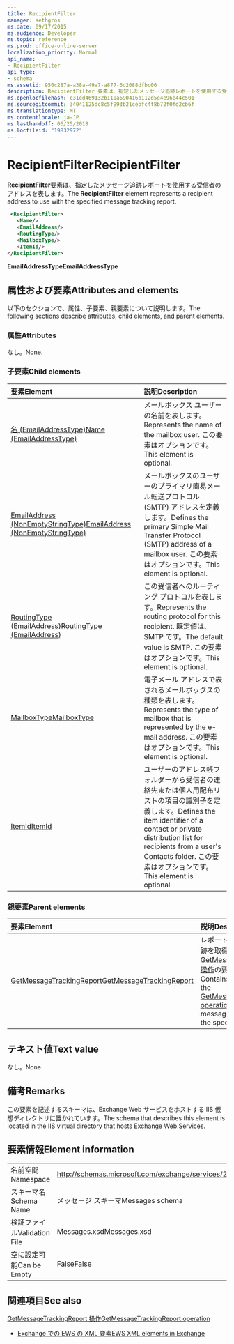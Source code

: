 ```yaml
---
title: RecipientFilter
manager: sethgros
ms.date: 09/17/2015
ms.audience: Developer
ms.topic: reference
ms.prod: office-online-server
localization_priority: Normal
api_name:
- RecipientFilter
api_type:
- schema
ms.assetid: 956c287a-a38a-49a7-a877-6d2088dfbc06
description: RecipientFilter 要素は、指定したメッセージ追跡レポートを使用する受信者のアドレスを表します。
ms.openlocfilehash: c31ed469132b110a690416b112d5e4e96e44c501
ms.sourcegitcommit: 34041125dc8c5f993b21cebfc4f8b72f0fd2cb6f
ms.translationtype: MT
ms.contentlocale: ja-JP
ms.lasthandoff: 06/25/2018
ms.locfileid: "19832972"
---
```

# <a name="recipientfilter"></a><span data-ttu-id="5fb59-103">RecipientFilter</span><span class="sxs-lookup"><span data-stu-id="5fb59-103">RecipientFilter</span></span>

<span data-ttu-id="5fb59-104">**RecipientFilter**要素は、指定したメッセージ追跡レポートを使用する受信者のアドレスを表します。</span><span class="sxs-lookup"><span data-stu-id="5fb59-104">The **RecipientFilter** element represents a recipient address to use with the specified message tracking report.</span></span> 
  
```XML
 <RecipientFilter>
   <Name/>
   <EmailAddress/>
   <RoutingType/>
   <MailboxType/>
   <ItemId/>
</RecipientFilter>
```

 <span data-ttu-id="5fb59-105">**EmailAddressType**</span><span class="sxs-lookup"><span data-stu-id="5fb59-105">**EmailAddressType**</span></span>
## <a name="attributes-and-elements"></a><span data-ttu-id="5fb59-106">属性および要素</span><span class="sxs-lookup"><span data-stu-id="5fb59-106">Attributes and elements</span></span>

<span data-ttu-id="5fb59-107">以下のセクションで、属性、子要素、親要素について説明します。</span><span class="sxs-lookup"><span data-stu-id="5fb59-107">The following sections describe attributes, child elements, and parent elements.</span></span>
  
### <a name="attributes"></a><span data-ttu-id="5fb59-108">属性</span><span class="sxs-lookup"><span data-stu-id="5fb59-108">Attributes</span></span>

<span data-ttu-id="5fb59-109">なし。</span><span class="sxs-lookup"><span data-stu-id="5fb59-109">None.</span></span>
  
### <a name="child-elements"></a><span data-ttu-id="5fb59-110">子要素</span><span class="sxs-lookup"><span data-stu-id="5fb59-110">Child elements</span></span>

|<span data-ttu-id="5fb59-111">**要素**</span><span class="sxs-lookup"><span data-stu-id="5fb59-111">**Element**</span></span>|<span data-ttu-id="5fb59-112">**説明**</span><span class="sxs-lookup"><span data-stu-id="5fb59-112">**Description**</span></span>|
|:-----|:-----|
|[<span data-ttu-id="5fb59-113">名 (EmailAddressType)</span><span class="sxs-lookup"><span data-stu-id="5fb59-113">Name (EmailAddressType)</span></span>](name-emailaddresstype.md) <br/> |<span data-ttu-id="5fb59-114">メールボックス ユーザーの名前を表します。</span><span class="sxs-lookup"><span data-stu-id="5fb59-114">Represents the name of the mailbox user.</span></span> <span data-ttu-id="5fb59-115">この要素はオプションです。</span><span class="sxs-lookup"><span data-stu-id="5fb59-115">This element is optional.</span></span>  <br/> |
|[<span data-ttu-id="5fb59-116">EmailAddress (NonEmptyStringType)</span><span class="sxs-lookup"><span data-stu-id="5fb59-116">EmailAddress (NonEmptyStringType)</span></span>](emailaddress-nonemptystringtype.md) <br/> |<span data-ttu-id="5fb59-117">メールボックスのユーザーのプライマリ簡易メール転送プロトコル (SMTP) アドレスを定義します。</span><span class="sxs-lookup"><span data-stu-id="5fb59-117">Defines the primary Simple Mail Transfer Protocol (SMTP) address of a mailbox user.</span></span> <span data-ttu-id="5fb59-118">この要素はオプションです。</span><span class="sxs-lookup"><span data-stu-id="5fb59-118">This element is optional.</span></span>  <br/> |
|[<span data-ttu-id="5fb59-119">RoutingType (EmailAddress)</span><span class="sxs-lookup"><span data-stu-id="5fb59-119">RoutingType (EmailAddress)</span></span>](routingtype-emailaddress.md) <br/> |<span data-ttu-id="5fb59-120">この受信者へのルーティング プロトコルを表します。</span><span class="sxs-lookup"><span data-stu-id="5fb59-120">Represents the routing protocol for this recipient.</span></span> <span data-ttu-id="5fb59-121">既定値は、SMTP です。</span><span class="sxs-lookup"><span data-stu-id="5fb59-121">The default value is SMTP.</span></span> <span data-ttu-id="5fb59-122">この要素はオプションです。</span><span class="sxs-lookup"><span data-stu-id="5fb59-122">This element is optional.</span></span>  <br/> |
|[<span data-ttu-id="5fb59-123">MailboxType</span><span class="sxs-lookup"><span data-stu-id="5fb59-123">MailboxType</span></span>](mailboxtype.md) <br/> |<span data-ttu-id="5fb59-124">電子メール アドレスで表されるメールボックスの種類を表します。</span><span class="sxs-lookup"><span data-stu-id="5fb59-124">Represents the type of mailbox that is represented by the e-mail address.</span></span> <span data-ttu-id="5fb59-125">この要素はオプションです。</span><span class="sxs-lookup"><span data-stu-id="5fb59-125">This element is optional.</span></span>  <br/> |
|[<span data-ttu-id="5fb59-126">ItemId</span><span class="sxs-lookup"><span data-stu-id="5fb59-126">ItemId</span></span>](itemid.md) <br/> |<span data-ttu-id="5fb59-127">ユーザーのアドレス帳フォルダーから受信者の連絡先または個人用配布リストの項目の識別子を定義します。</span><span class="sxs-lookup"><span data-stu-id="5fb59-127">Defines the item identifier of a contact or private distribution list for recipients from a user's Contacts folder.</span></span> <span data-ttu-id="5fb59-128">この要素はオプションです。</span><span class="sxs-lookup"><span data-stu-id="5fb59-128">This element is optional.</span></span>  <br/> |
   
### <a name="parent-elements"></a><span data-ttu-id="5fb59-129">親要素</span><span class="sxs-lookup"><span data-stu-id="5fb59-129">Parent elements</span></span>

|<span data-ttu-id="5fb59-130">**要素**</span><span class="sxs-lookup"><span data-stu-id="5fb59-130">**Element**</span></span>|<span data-ttu-id="5fb59-131">**説明**</span><span class="sxs-lookup"><span data-stu-id="5fb59-131">**Description**</span></span>|
|:-----|:-----|
|[<span data-ttu-id="5fb59-132">GetMessageTrackingReport</span><span class="sxs-lookup"><span data-stu-id="5fb59-132">GetMessageTrackingReport</span></span>](getmessagetrackingreport.md) <br/> |<span data-ttu-id="5fb59-133">レポートを指定した ID の追跡を取得するために[GetMessageTrackingReport 操作](getmessagetrackingreport-operation.md)の要求が含まれています</span><span class="sxs-lookup"><span data-stu-id="5fb59-133">Contains the request for the [GetMessageTrackingReport operation](getmessagetrackingreport-operation.md) to retrieve the full message tracking report for the specified ID.</span></span>  <br/> |
   
## <a name="text-value"></a><span data-ttu-id="5fb59-134">テキスト値</span><span class="sxs-lookup"><span data-stu-id="5fb59-134">Text value</span></span>

<span data-ttu-id="5fb59-135">なし。</span><span class="sxs-lookup"><span data-stu-id="5fb59-135">None.</span></span>
  
## <a name="remarks"></a><span data-ttu-id="5fb59-136">備考</span><span class="sxs-lookup"><span data-stu-id="5fb59-136">Remarks</span></span>

<span data-ttu-id="5fb59-137">この要素を記述するスキーマは、Exchange Web サービスをホストする IIS 仮想ディレクトリに置かれています。</span><span class="sxs-lookup"><span data-stu-id="5fb59-137">The schema that describes this element is located in the IIS virtual directory that hosts Exchange Web Services.</span></span>
  
## <a name="element-information"></a><span data-ttu-id="5fb59-138">要素情報</span><span class="sxs-lookup"><span data-stu-id="5fb59-138">Element information</span></span>

|||
|:-----|:-----|
|<span data-ttu-id="5fb59-139">名前空間</span><span class="sxs-lookup"><span data-stu-id="5fb59-139">Namespace</span></span>  <br/> |http://schemas.microsoft.com/exchange/services/2006/messages  <br/> |
|<span data-ttu-id="5fb59-140">スキーマ名</span><span class="sxs-lookup"><span data-stu-id="5fb59-140">Schema Name</span></span>  <br/> |<span data-ttu-id="5fb59-141">メッセージ スキーマ</span><span class="sxs-lookup"><span data-stu-id="5fb59-141">Messages schema</span></span>  <br/> |
|<span data-ttu-id="5fb59-142">検証ファイル</span><span class="sxs-lookup"><span data-stu-id="5fb59-142">Validation File</span></span>  <br/> |<span data-ttu-id="5fb59-143">Messages.xsd</span><span class="sxs-lookup"><span data-stu-id="5fb59-143">Messages.xsd</span></span>  <br/> |
|<span data-ttu-id="5fb59-144">空に設定可能</span><span class="sxs-lookup"><span data-stu-id="5fb59-144">Can be Empty</span></span>  <br/> |<span data-ttu-id="5fb59-145">False</span><span class="sxs-lookup"><span data-stu-id="5fb59-145">False</span></span>  <br/> |
   
## <a name="see-also"></a><span data-ttu-id="5fb59-146">関連項目</span><span class="sxs-lookup"><span data-stu-id="5fb59-146">See also</span></span>



[<span data-ttu-id="5fb59-147">GetMessageTrackingReport 操作</span><span class="sxs-lookup"><span data-stu-id="5fb59-147">GetMessageTrackingReport operation</span></span>](getmessagetrackingreport-operation.md)


- [<span data-ttu-id="5fb59-148">Exchange での EWS の XML 要素</span><span class="sxs-lookup"><span data-stu-id="5fb59-148">EWS XML elements in Exchange</span></span>](ews-xml-elements-in-exchange.md)

